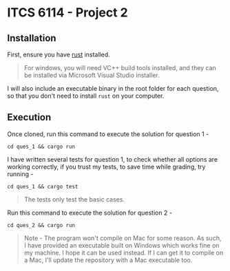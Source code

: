 # ITCS 6114 - Project 2

## Installation
First, ensure you have [rust](https://www.rust-lang.org/en-US/) installed.

> For windows, you will need VC++ build tools installed, and they can be installed via Microsoft Visual Studio installer.

I will also include an executable binary in the root folder for each question, so that you don't need to install `rust` on your computer.

## Execution

Once cloned, run this command to execute the solution for question 1 -
```
cd ques_1 && cargo run
```

I have written several tests for question 1, to check whether all options are working correctly, if you trust my tests, to save time while grading, try running -

```
cd ques_1 && cargo test
```
> The tests only test the basic cases.

Run this command to execute the solution for question 2 -

```
cd ques_2 && cargo run
```

> Note - The program won't compile on Mac for some reason. As such, I have provided an executable built on Windows which works fine on my machine. I hope it can be used instead. If I can get it to compile on a Mac, I'll update the repository with a Mac executable too.